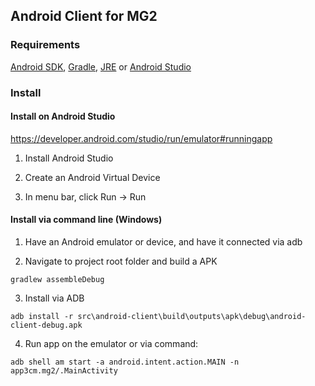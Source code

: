 ## Android Client for MG2

### Requirements

[Android SDK](https://developer.android.com/studio/index.html#downloads), [Gradle](https://gradle.org/install/), [JRE](https://www.java.com/download/)
or
[Android Studio](https://developer.android.com/studio)


### Install

#### Install on Android Studio

https://developer.android.com/studio/run/emulator#runningapp

1. Install Android Studio

2. Create an Android Virtual Device

3. In menu bar, click Run -> Run

#### Install via command line (Windows)

1. Have an Android emulator or device, and have it connected via adb

2. Navigate to project root folder and build a APK

  ```
  gradlew assembleDebug
  ```

3. Install via ADB

  ```
  adb install -r src\android-client\build\outputs\apk\debug\android-client-debug.apk
  ```

4. Run app on the emulator or via command:

  ```
  adb shell am start -a android.intent.action.MAIN -n app3cm.mg2/.MainActivity
  ```
